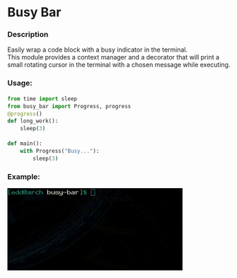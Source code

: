 # Busy Bar #

### Description ###
Easily wrap a code block with a busy indicator in the terminal.<br/>
This module provides a context manager and a decorator that will print a 
small rotating cursor in the terminal with a chosen message while executing. 

### Usage: ###

```python
from time import sleep
from busy_bar import Progress, progress
@progress()
def long_work():
    sleep(3)

def main():
    with Progress("Busy..."):
        sleep(3)
```

### Example: ###
![Alt Text](https://raw.githubusercontent.com/eddebc/busy-bar/master/demo.gif "Decorator demo")
